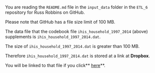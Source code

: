 You are reading the `README.md` file in the `input_data` folder in the `ETL_6` repository for Russ Robbins on GitHub.

Please note that GitHub has a file size limit of 100 MB.

The data file that the codebook file `ihis_household_1997_2014` (above) supplements is `ihis_household_1997_2014.dat`.

The size of `ihis_household_1997_2014.dat` is greater than 100 MB.

Therefore `ihis_household_1997_2014.dat` is stored at a link at **Dropbox**.

You will be linked to that file if you click** [here](ihis_household_1997_2014.dat)**.

